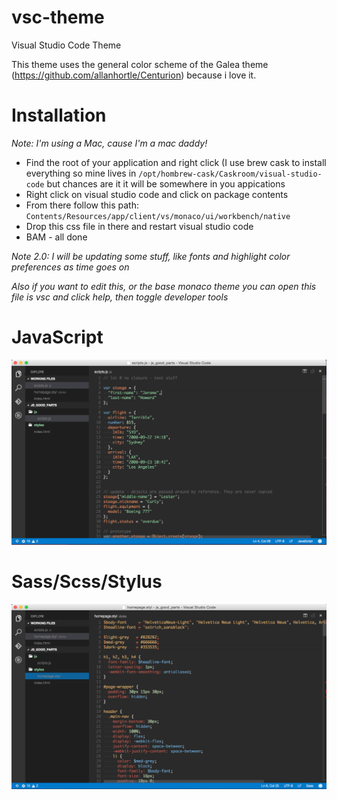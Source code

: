 # vsc-theme
Visual Studio Code Theme

This theme uses the general color scheme of the Galea theme (https://github.com/allanhortle/Centurion) because i love it.

# Installation
*Note: I'm using a Mac, cause I'm a mac daddy!*

* Find the root of your application and right click (I use brew cask to install everything so mine lives in ```/opt/hombrew-cask/Caskroom/visual-studio-code``` but chances are it it will be somewhere in you appications 
* Right click on visual studio code and click on package contents
* From there follow this path: ```Contents/Resources/app/client/vs/monaco/ui/workbench/native```
* Drop this css file in there and restart visual studio code
* BAM - all done

*Note 2.0: I will be updating some stuff, like fonts and highlight color preferences as time goes on*

*Also if you want to edit this, or the base monaco theme you can open this file is vsc and click help, then toggle developer tools*

# JavaScript
![alt tag](https://raw.githubusercontent.com/MuscularMustache/vsc-theme/master/images/js.png)

# Sass/Scss/Stylus
![alt tag](https://raw.githubusercontent.com/MuscularMustache/vsc-theme/master/images/sass.png)


